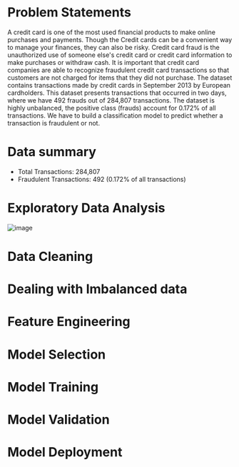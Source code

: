 # Problem Statements
A credit card is one of the most used financial products to make online purchases and payments. Though the Credit cards can be a convenient way to manage your finances, they can also be risky. Credit card fraud is the unauthorized use of someone else's credit card or credit card information to make purchases or withdraw cash.
It is important that credit card companies are able to recognize fraudulent credit card transactions so that customers are not charged for items that they did not purchase. 
The dataset contains transactions made by credit cards in September 2013 by European cardholders. This dataset presents transactions that occurred in two days, where we have 492 frauds out of 284,807 transactions. The dataset is highly unbalanced, the positive class (frauds) account for 0.172% of all transactions.
We have to build a classification model to predict whether a transaction is fraudulent or not.
# Data summary
- Total Transactions: 284,807
- Fraudulent Transactions: 492 (0.172% of all transactions)
# Exploratory Data Analysis
![image](https://github.com/Rishitha9/Credit_card_fraud_prediction/assets/56880713/1151b50d-45b9-4e35-8f59-c12e792c5f16)

# Data Cleaning

# Dealing with Imbalanced data
# Feature Engineering
# Model Selection
# Model Training
# Model Validation
#	Model Deployment
